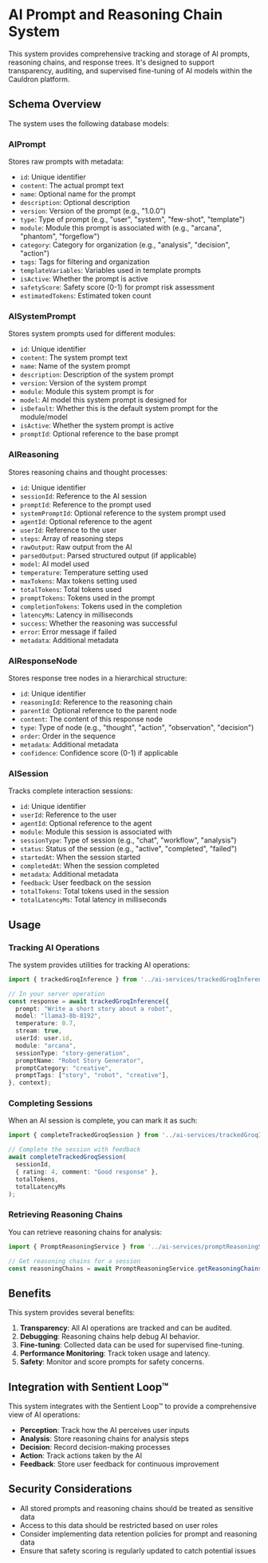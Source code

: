 # AI Prompt and Reasoning Chain System

This system provides comprehensive tracking and storage of AI prompts, reasoning chains, and response trees. It's designed to support transparency, auditing, and supervised fine-tuning of AI models within the Cauldron platform.

## Schema Overview

The system uses the following database models:

### AIPrompt

Stores raw prompts with metadata:

- `id`: Unique identifier
- `content`: The actual prompt text
- `name`: Optional name for the prompt
- `description`: Optional description
- `version`: Version of the prompt (e.g., "1.0.0")
- `type`: Type of prompt (e.g., "user", "system", "few-shot", "template")
- `module`: Module this prompt is associated with (e.g., "arcana", "phantom", "forgeflow")
- `category`: Category for organization (e.g., "analysis", "decision", "action")
- `tags`: Tags for filtering and organization
- `templateVariables`: Variables used in template prompts
- `isActive`: Whether the prompt is active
- `safetyScore`: Safety score (0-1) for prompt risk assessment
- `estimatedTokens`: Estimated token count

### AISystemPrompt

Stores system prompts used for different modules:

- `id`: Unique identifier
- `content`: The system prompt text
- `name`: Name of the system prompt
- `description`: Description of the system prompt
- `version`: Version of the system prompt
- `module`: Module this system prompt is for
- `model`: AI model this system prompt is designed for
- `isDefault`: Whether this is the default system prompt for the module/model
- `isActive`: Whether the system prompt is active
- `promptId`: Optional reference to the base prompt

### AIReasoning

Stores reasoning chains and thought processes:

- `id`: Unique identifier
- `sessionId`: Reference to the AI session
- `promptId`: Reference to the prompt used
- `systemPromptId`: Optional reference to the system prompt used
- `agentId`: Optional reference to the agent
- `userId`: Reference to the user
- `steps`: Array of reasoning steps
- `rawOutput`: Raw output from the AI
- `parsedOutput`: Parsed structured output (if applicable)
- `model`: AI model used
- `temperature`: Temperature setting used
- `maxTokens`: Max tokens setting used
- `totalTokens`: Total tokens used
- `promptTokens`: Tokens used in the prompt
- `completionTokens`: Tokens used in the completion
- `latencyMs`: Latency in milliseconds
- `success`: Whether the reasoning was successful
- `error`: Error message if failed
- `metadata`: Additional metadata

### AIResponseNode

Stores response tree nodes in a hierarchical structure:

- `id`: Unique identifier
- `reasoningId`: Reference to the reasoning chain
- `parentId`: Optional reference to the parent node
- `content`: The content of this response node
- `type`: Type of node (e.g., "thought", "action", "observation", "decision")
- `order`: Order in the sequence
- `metadata`: Additional metadata
- `confidence`: Confidence score (0-1) if applicable

### AISession

Tracks complete interaction sessions:

- `id`: Unique identifier
- `userId`: Reference to the user
- `agentId`: Optional reference to the agent
- `module`: Module this session is associated with
- `sessionType`: Type of session (e.g., "chat", "workflow", "analysis")
- `status`: Status of the session (e.g., "active", "completed", "failed")
- `startedAt`: When the session started
- `completedAt`: When the session completed
- `metadata`: Additional metadata
- `feedback`: User feedback on the session
- `totalTokens`: Total tokens used in the session
- `totalLatencyMs`: Total latency in milliseconds

## Usage

### Tracking AI Operations

The system provides utilities for tracking AI operations:

```typescript
import { trackedGroqInference } from '../ai-services/trackedGroqInference';

// In your server operation
const response = await trackedGroqInference({
  prompt: "Write a short story about a robot",
  model: "llama3-8b-8192",
  temperature: 0.7,
  stream: true,
  userId: user.id,
  module: "arcana",
  sessionType: "story-generation",
  promptName: "Robot Story Generator",
  promptCategory: "creative",
  promptTags: ["story", "robot", "creative"],
}, context);
```

### Completing Sessions

When an AI session is complete, you can mark it as such:

```typescript
import { completeTrackedGroqSession } from '../ai-services/trackedGroqInference';

// Complete the session with feedback
await completeTrackedGroqSession(
  sessionId,
  { rating: 4, comment: "Good response" },
  totalTokens,
  totalLatencyMs
);
```

### Retrieving Reasoning Chains

You can retrieve reasoning chains for analysis:

```typescript
import { PromptReasoningService } from '../ai-services/promptReasoningService';

// Get reasoning chains for a session
const reasoningChains = await PromptReasoningService.getReasoningChainsBySession(sessionId);
```

## Benefits

This system provides several benefits:

1. **Transparency**: All AI operations are tracked and can be audited.
2. **Debugging**: Reasoning chains help debug AI behavior.
3. **Fine-tuning**: Collected data can be used for supervised fine-tuning.
4. **Performance Monitoring**: Track token usage and latency.
5. **Safety**: Monitor and score prompts for safety concerns.

## Integration with Sentient Loop™

This system integrates with the Sentient Loop™ to provide a comprehensive view of AI operations:

- **Perception**: Track how the AI perceives user inputs
- **Analysis**: Store reasoning chains for analysis steps
- **Decision**: Record decision-making processes
- **Action**: Track actions taken by the AI
- **Feedback**: Store user feedback for continuous improvement

## Security Considerations

- All stored prompts and reasoning chains should be treated as sensitive data
- Access to this data should be restricted based on user roles
- Consider implementing data retention policies for prompt and reasoning data
- Ensure that safety scoring is regularly updated to catch potential issues
